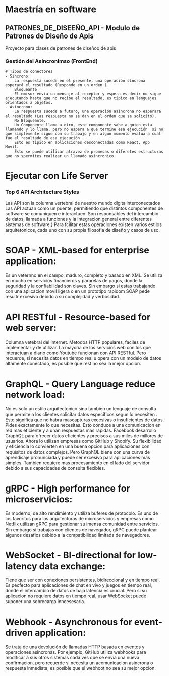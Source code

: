 # Maestría en software
## PATRONES_DE_DISEEÑO_API - Modulo de Patrones de Diseño de Apis
Proyecto para clases de patrones de diseñoo de apis

### Gestión del Asincronimso (FrontEnd)
    # Tipos de conectores
    - Sincrono: 
        La respuesta sucede en el presente, una operación síncrona esperará el resultado (Responde en un orden ).
        Bloqueante
        El emisor envia un mensaje al receptor y espera es decir no sigue ejecutando hasta que no recibe el resultado, es tipico en lenguajes orientados a objetos.
    - Asíncrono: 
        La respuesta sucede a futuro, una operación asíncrona no esperará el resultado (Las respuesta no se dan en el orden que se solicito).
        No Bloqueante.
        Un Componente llama a otro, este componente sabe a quien esta llamando y lo llama, pero no espera a que termine esa ejecución  si no que simplemente sigue con su trabajo y en algun momento evaluara cual fue el resultado de esa ejecución.
        Esto es tipico en aplicaciones desconectadas como React, App Movil.
        Esto se puede utilizar atravez de promesas o diferetes estructuras que no spermites realizar un llamado asincronico.

# Ejecutar con Life Server


### Top 6 API Architecture Styles
Las API son la columna vertebral de nuestro mundo digitalinterconectados
Las API actuan como un puente, permitiendo que distintos    componentes de software se comuniquen e interactuen.
Son responsables del intercambio de datos, llamada a funciones y la integracion general entre diferentes sistemas de software.}
Para fcilitar estas operaciones existen varios estilos arquitetonicos, cada uno con su propia filosofia de diseño y casos de uso.
# SOAP - XML-based for enterprise application: 
Es un veternno en el campo, maduro, completo y basado en XML.
Se utiliza en mucho en servicios financieros y pararelas de pagos, donde  la seguridad y la confiabilidad son claves.
Sin embargo si estas trabajando con una aplicacion movil ligera o en un prototipo rapidom SOAP pede resultr excesivo debido a  su complejidad y verbosidad.


# API RESTful - Resource-based for web server: 
Columna vetebral del internet.
Metodos HTTP populares, faciles de implementar y de utilizar.
La mayoria de los servicios web con los que interactuan a diario como Youtube funcionan con API RESTful.
Pero recuerde, si necesita datos en tiempo real u opera con un modelo de datos altamente conectado, es posible que rest no sea la mejor opcion.


# GraphQL - Query Language reduce network load:
No es solo un estilo arquitectonico sino  tambien un lenguaje de consulta que permite a los clientes solicitar datos especificos segun lo necesiten .
Esto significa que no habra mascapturas excesivas o insuficientes de datos.
Pides exactamente lo que necesitas.
Esto conduce a una comunicacion en red mas eficiente y a unan respuestas mas rapidas.
Facebook desarrollo GraphQL para ofrecer datos eficientes y precisos a sus miles de millores de usuarios.
Ahora lo utilizan empresas como GitHub y Shopify.
Su flexibilidad y eficiencia lo convierten en una buena  opcion para aplicaciones con requisitos de datos complejos.
Pero GraphQL biene con una curva de aprendisaje pronunciada y puede ser excesivo para aplicaciones mas simples.
Tambien requiere mas procesamiento en el lado del servidor debido a sus capacidades de consulta flexibles.

# gRPC -   High performance for microservicios:
Es mpderno, de alto rendimiento y utiliza buferes de protocolo.
Es uno de los favoritos para las arquitecturas de microservicios y empresas como Netflix utilizan gRPC para gestionar su imensa comunidad entre servicios.
Sin embargo si trabajas con clientes de navegador, gRPC puede plantear algunos desafios debido a la compatibilidad limitada de navegadores.

# WebSocket - BI-directional for low-latency data exchange:
Tiene que ser con conexiones persistentes, bidireccional y en tiempo real.
Es pecfecto para aplicaciones de chat en vivo y juegos en tiempo real, donde el intercambio de datos de baja latencia es crucial.
Pero si su aplicacion no requiere datos en tiempo real, usar WebSocket puede suponer una sobrecarga inncesesaria.


# Webhook - Asynchronous for event-driven application:
Se trata de una devolución de llamadas HTTP basada en eventos y operaciones asincronas.
Por ejemplo, GitHub utiliza webhooks para modificar a sus otros sistemas cada ves que se envia una nueva confirmacion.
pero recuerde si necesita un acomunicacion asincrona o respuesta inmediata, es posible que el webhoot no sea su mejor opcion.
